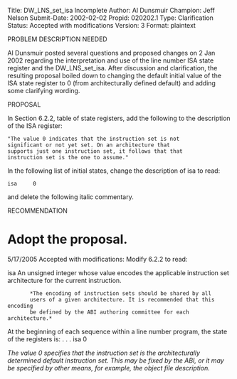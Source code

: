Title:       DW_LNS_set_isa Incomplete
Author:      Al Dunsmuir
Champion:    Jeff Nelson
Submit-Date: 2002-02-02
Propid:      020202.1
Type:        Clarification
Status:      Accepted with modifications
Version:     3
Format:      plaintext

PROBLEM DESCRIPTION NEEDED

Al Dunsmuir posted several questions and proposed changes
on 2 Jan 2002 regarding the interpretation and use of the
line number ISA state register and the DW_LNS_set_isa. After
discussion and clarification, the resulting proposal boiled
down to changing the default initial value of the ISA state
register to 0 (from architecturally defined default) and
adding some clarifying wording.


PROPOSAL

In Section 6.2.2, table of state registers, add the following
to the description of the ISA register:

    "The value 0 indicates that the instruction set is not
    significant or not yet set. On an architecture that
    supports just one instruction set, it follows that that
    instruction set is the one to assume."

In the following list of initial states, change the description
of isa to read:

    isa     0

and delete the following italic commentary.


RECOMMENDATION

Adopt the proposal.
===============================================================
5/17/2005  Accepted with modifications:
Modify 6.2.2 to read:

   isa     An unsigned integer whose value encodes the applicable instruction
           set architecture for the current instruction.

           *The encoding of instruction sets should be shared by all
           users of a given architecture. It is recommended that this encoding
           be defined by the ABI authoring committee for each architecture.*
   At the beginning of each sequence within a line number program, the state of
   the registers is:
   . . .
   isa     0

   *The value 0 specifies that the instruction set is the architecturally
   determined default instruction set.  This may be fixed by the ABI, or it may
   be specified by other means, for example, the object file description.*
